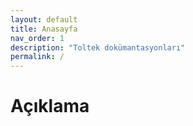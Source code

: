 ```yaml
---
layout: default
title: Anasayfa
nav_order: 1
description: "Toltek dokümantasyonları"
permalink: /
---
```


# Açıklama
